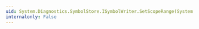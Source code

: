 ```yaml
---
uid: System.Diagnostics.SymbolStore.ISymbolWriter.SetScopeRange(System.Int32,System.Int32,System.Int32)
internalonly: False
---
```


